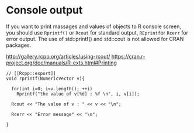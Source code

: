 # Console output

If you want to print massages and values of objects to R console screen, you should use `Rprintf()` or `Rcout` for standard output, `REprintf`or `Rcerr` for error output. The use of std::printf() and std::cout is not allowed for CRAN packages.

http://gallery.rcpp.org/articles/using-rcout/
https://cran.r-project.org/doc/manuals/R-exts.html#Printing

```
// [[Rcpp::export]]
void rprintf(NumericVector v){
  
  for(int i=0; i<v.length(); ++i)
    Rprintf("the value of v[%d] : %f \n", i, v[i]);
  
  Rcout << "The value of v : " << v << "\n";
  
  Rcerr << "Error message" << "\n";
  
}
```
